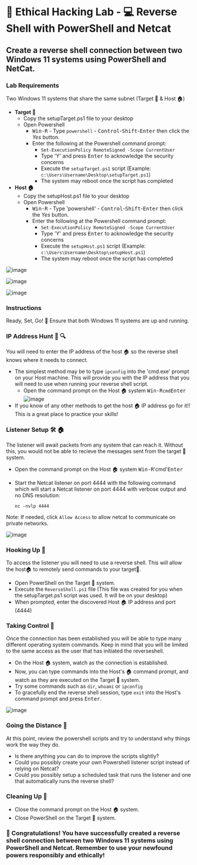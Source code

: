 # 🚀 Ethical Hacking Lab - :computer: Reverse Shell with PowerShell and Netcat

## Create a reverse shell connection between two Windows 11 systems using PowerShell and NetCat.

### Lab Requirements
Two Windows 11 systems that share the same subnet (Target 🎯 & Host 🏠)

 - **Target 🎯**
	 - Copy the setupTarget.ps1 file to your desktop
	 - Open Powershell 
		 - <kbd>Win-R</kbd> - Type `powershell` - <kbd>Control</kbd>-<kbd>Shift</kbd>-<kbd>Enter</kbd> then click the *Yes* button.
		 - Enter the following at the Powershell command prompt:
			 - `Set-ExecutionPolicy RemoteSigned -Scope CurrentUser`
			 - Type 'Y' and press <kbd>Enter</kbd> to acknowledge the security concerns
			 - Execute the `setupTarget.ps1` script (Example: `c:\Users\Username\Desktop\setupTarget.ps1`)
			 - The system may reboot once the script has completed
 - **Host 🏠**
	 - Copy the setupHost.ps1 file to your desktop
	 - Open Powershell 
		 - <kbd>Win-R</kbd> - Type 'powershell' - <kbd>Control</kbd>-<kbd>Shift</kbd>-<kbd>Enter</kbd> then click the *Yes* button.
		 - Enter the following at the Powershell command prompt:
			 - `Set-ExecutionPolicy RemoteSigned -Scope CurrentUser`
			 - Type 'Y' and press <kbd>Enter</kbd> to acknowledge the security concerns
			 - Execute the `setupHost.ps1` script (Example: `c:\Users\Username\Desktop\setupHost.ps1`)
			 - The system may reboot once the script has completed	

![image](https://user-images.githubusercontent.com/20422508/228394013-2e260044-1408-42a8-8aac-d59288249a3b.png)

![image](https://user-images.githubusercontent.com/20422508/228333736-cb73b5c2-cfb4-4c58-9276-912f308bb58a.png)

![image](https://user-images.githubusercontent.com/20422508/228340630-864d5b57-801c-4873-988e-b36b5e0fa1be.png)


### Instructions
Ready, Set, Go! 🏁 Ensure that both Windows 11 systems are up and running.

### IP Address Hunt 🎯 🔍

You will need to enter the IP address of the host 🏠 so the reverse shell knows where it needs to connect. 
- The simplest method may be to type `ipconfig` into the 'cmd.exe' prompt on your Host machine. This will provide you with the IP address that you will need to use when running your reverse shell script. 
	- Open the command prompt on the Host 🏠 system <kbd>Win-R</kbd>`cmd`<kbd>Enter</kbd>
	 ![image](https://user-images.githubusercontent.com/20422508/228397368-2f02a0b8-17a5-46d4-b4a1-ce3914093fb4.png)
- If you know of any other methods to get the host 🏠 IP address go for it!! This is a great place to practice your skills!

### Listener Setup 🛠️ 🏠
The listener will await packets from any system that can reach it. Without this, you would not be able to recieve the messages sent from the target 🎯 system.

- Open the command prompt on the Host 🏠 system <kbd>Win-R</kbd>'cmd'<kbd>Enter</kbd>
- Start the Netcat listener on port 4444 with the following command which will start a Netcat listener on port 4444 with verbose output and no DNS resolution:

    `nc -nvlp 4444`

Note: If needed, click `Allow Access` to allow netcat to communicate on private networks.

![image](https://user-images.githubusercontent.com/20422508/228391374-3bd02339-fe2d-4b43-9983-4c6868d6e3c8.png)


### Hooking Up 🎯
To access the listener you will need to use a reverse shell. This will allow the host🏠 to remotely send commands to your target🎯. 
- Open PowerShell on the Target 🎯 system.
- Execute the `ReverseShell.ps1` file (This file was created for you when the setupTarget.ps1 script was used. It will be on your desktop)
- When prompted, enter the discovered Host 🏠 IP address and port (4444) 

### Taking Control 💪
Once the connection has been established you will be able to type many different operating system commands. Keep in mind that you will be limited to the same access as the user that has initiated the reverseshell.
- On the Host 🏠 system, watch as the connection is established.
- Now, you can type commands into the Host's 🏠 command prompt, and watch as they are executed on the Target 🎯 system.
- Try some commands such as `dir`, `whoami` or `ipconfig` 
- To gracefully end the reverse shell session, type `exit` into the Host's command prompt and press <kbd>Enter</kbd>.

![image](https://user-images.githubusercontent.com/20422508/228400075-cf262c97-4a13-430b-859e-8322a4fd8a70.png)


### Going the Distance :runner:
At this point, review the powershell scripts and try to understand why things work the way they do. 
- Is there anything you can do to improve the scripts slightly? 
- Could you possibly create your own Powershell listener script instead of relying on Netcat? 
- Could you possibly setup a scheduled task that runs the listener and one that automatically runs the reverse shell? 

### Cleaning Up 🧹
- Close the command prompt on the Host 🏠 system.
- Close PowerShell on the Target 🎯 system.

### 🎉 Congratulations! You have successfully created a reverse shell connection between two Windows 11 systems using PowerShell and Netcat. Remember to use your newfound powers responsibly and ethically!


